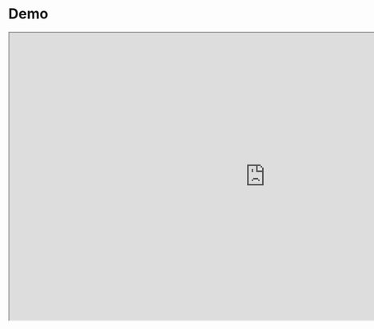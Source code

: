 # Demo

<iframe src="https://drive.google.com/file/d/10NymOY7b9mcCU98oQnEAjvkpFezcf0Ht/preview" width="1024" height="576" allow="autoplay"></iframe>
